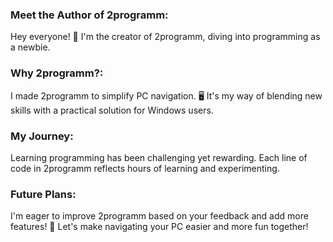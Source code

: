 ### Meet the Author of 2programm:

Hey everyone! 👋 I'm the creator of 2programm, diving into programming as a newbie.

### Why 2programm?:

I made 2programm to simplify PC navigation. 🖥️ It's my way of blending new skills with a practical solution for Windows users.

### My Journey:

Learning programming has been challenging yet rewarding. Each line of code in 2programm reflects hours of learning and experimenting.

### Future Plans:

I'm eager to improve 2programm based on your feedback and add more features! 🚀 Let's make navigating your PC easier and more fun together!


